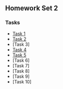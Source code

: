 ## Homework Set 2

### Tasks

* [Task 1](https://lsdroubay.github.io/math5610/homework/homework2)
* [Task 2](https://lsdroubay.github.io/math5610/softwaremanual/abserr)
* [Task 3]
* [Task 4](https://lsdroubay.github.io/math5610/softwaremanual/addvecs)
* [Task 5](https://lsdroubay.github.io/math5610/softwaremanual/scalevec)
* [Task 6]
* [Task 7]
* [Task 8]
* [Task 9]
* [Task 10]
